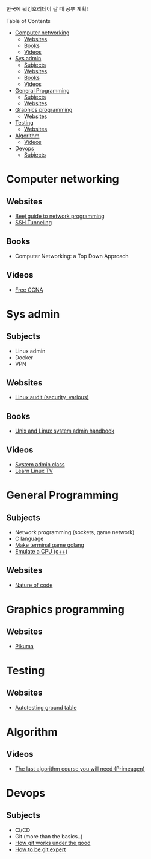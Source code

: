 한국에 워킹호리데이 갈 때 공부 계획!

<!-- START doctoc generated TOC please keep comment here to allow auto update -->
<!-- DON'T EDIT THIS SECTION, INSTEAD RE-RUN doctoc TO UPDATE -->
Table of Contents

- [Computer networking](#computer-networking)
  - [Websites](#websites)
  - [Books](#books)
  - [Videos](#videos)
- [Sys admin](#sys-admin)
  - [Subjects](#subjects)
  - [Websites](#websites-1)
  - [Books](#books-1)
  - [Videos](#videos-1)
- [General Programming](#general-programming)
  - [Subjects](#subjects-1)
  - [Websites](#websites-2)
- [Graphics programming](#graphics-programming)
  - [Websites](#websites-3)
- [Testing](#testing)
  - [Websites](#websites-4)
- [Algorithm](#algorithm)
  - [Videos](#videos-2)
- [Devops](#devops)
  - [Subjects](#subjects-2)

<!-- END doctoc generated TOC please keep comment here to allow auto update -->


# Computer networking

## Websites
* [Beej guide to network programming](https://beej.us/guide/bgnet/)
* [SSH Tunneling](https://iximiuz.com/en/posts/ssh-tunnels/)

## Books
* Computer Networking: a Top Down Approach 

## Videos
* [Free CCNA](https://www.youtube.com/playlist?list=PLxbwE86jKRgMpuZuLBivzlM8s2Dk5lXBQ)


# Sys admin

## Subjects
* Linux admin
* Docker
* VPN

## Websites
* [Linux audit (security, various)](https://linux-audit.com/)

## Books
* [Unix and Linux system admin handbook](https://www.amazon.fr/UNIX-Linux-System-Administration-Handbook/dp/0134277554?crid=2FTPUATDOZ4XN&dib=eyJ2IjoiMSJ9.wZZXmwhJpEzKBnyLthelgQQoS7CDG0RWkNAyhQlMsPtPVFO0v5P6Hf8uvFFCUpoIJJzRtQIQ_jO7JjX9Y-PNErzPheP_Rg5QtMLBpzkk4jsI9-9TsCwILXOa9y7BKETmIlbpZoFWEo1B9tulxPHvLKNlAtc9xhErQ21wjfofSy4Llgf9u0WMjpEC_VrnI-_yUu3fHT2bMKwGEfAIjRaOhYj5naCNOKQpqp4XhVXF0UEnGTqD_GAqP8xesHljD31WESEesnWEyDnKQJ10QV4T5irqiNwzERfTNyHy532CQ2t_S1XELQp4I2R5bCZtJo4phoQJgTGXFm02eDUQzCetSZEiRIHY-WB_yvU0OOlhRBIEASb5rNw8JyBwHWveepN0a_C-3L0t98yJgZOsSsQBAvliyKAhgan_NAAdF4urt5BJi5fYd565_4x5pT8-VIHh.gwbIKTQGfYkDd5_9k4hhu0nwIpWHfb67kEVAIO2a9vw&dib_tag=se&keywords=unix+and+linux+system+administration+handbook&qid=1738831680&sprefix=linux+unix%2Caps%2C105&sr=8-1)

## Videos
* [System admin class](https://www.youtube.com/@cs615asa)
* [Learn Linux TV](https://www.youtube.com/@LearnLinuxTV/videos)


# General Programming

## Subjects
* Network programming (sockets, game network)
* C language
* [Make terminal game golang](https://youtu.be/Fyf-Wh4ckDk?si=fPcpHHWW7iVA2pFi)
* [Emulate a CPU (c++)](https://youtu.be/qJgsuQoy9bc?si=6ovvk3O8EQOiBnDQ)

## Websites
* [Nature of code](https://natureofcode.com/)


# Graphics programming

## Websites
* [Pikuma](https://pikuma.com/)


# Testing

## Websites

* [Autotesting ground table](https://autotestingroundtable.com/)


# Algorithm

## Videos

* [The last algorithm course you will need (Primeagen)](https://www.youtube.com/watch?v=Lwr3-doAgaI)

# Devops

## Subjects

* CI/CD
* Git (more than the basics..)
* [How git works under the good](https://youtu.be/RxHJdapz2p0?si=huC1vuU87HOs6xW9)
* [How to be git expert](https://youtu.be/hZS96dwKvt0?si=dpEpsxVRcPY00L_9)

